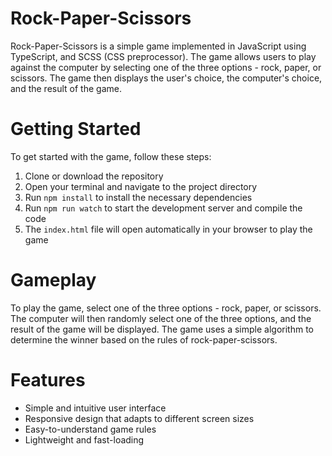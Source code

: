 # Rock-Paper-Scissors

Rock-Paper-Scissors is a simple game implemented in JavaScript using TypeScript, and SCSS (CSS preprocessor). The game allows users to play against the computer by selecting one of the three options - rock, paper, or scissors. The game then displays the user's choice, the computer's choice, and the result of the game.

# Getting Started

To get started with the game, follow these steps:

1. Clone or download the repository
2. Open your terminal and navigate to the project directory
3. Run `npm install` to install the necessary dependencies
4. Run `npm run watch` to start the development server and compile the code
5. The `index.html` file will open automatically in your browser to play the game

# Gameplay
To play the game, select one of the three options - rock, paper, or scissors. The computer will then randomly select one of the three options, and the result of the game will be displayed. The game uses a simple algorithm to determine the winner based on the rules of rock-paper-scissors.

# Features
- Simple and intuitive user interface
- Responsive design that adapts to different screen sizes
- Easy-to-understand game rules
- Lightweight and fast-loading
